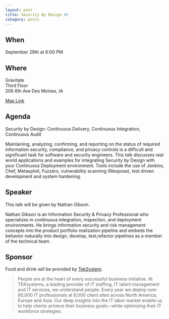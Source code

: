 ```yaml
---
layout: post
title: Security By Design #2
category: posts
---
```


## When

September 28th at 6:00 PM

## Where

Gravitate<br />
Third Floor<br />
206 6th Ave Des Moines, IA

[Map Link](https://www.google.com/maps/place/206+6th+Ave,+Des+Moines,+IA+50309)

## Agenda

Security by Design: Continuous Delivery, Continuous Integration, Continuous Audit

Maintaining, analyzing, confirming, and reporting on the status of required information security, compliance, and privacy controls is a difficult and significant task for software and security engineers. This talk discusses real world applications and examples for integrating Security by Design with your Continuous Deployment environment. Tools include the use of Jenkins, Chef, Metasploit, Fuzzers, vulnerability scanning (Nexpose), test driven development and system hardening.

## Speaker

This talk will be given by Nathan Gibson.

Nathan Gibson is an Information Security & Privacy Professional who specializes in continuous integration, inspection, and deployment environments. He brings information security and risk management concepts into the product portfolio realization pipeline and embeds the behavior naturally into design, develop, test,refactor pipelines as a member of the technical team.

## Sponsor

Food and drink will be provided by [TekSystem](https://www.teksystems.com).

> People are at the heart of every successful business initiative. At TEKsystems, a leading provider of IT staffing, IT talent management and IT services, we understand people. Every year we deploy over 80,000 IT professionals at 6,000 client sites across North America, Europe and Asia. Our deep insights into the IT labor market enable us to help clients achieve their business goals—while optimizing their IT workforce strategies.
